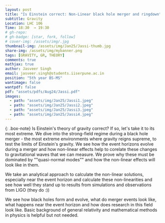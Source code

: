 ```yaml
---
layout: post
title: "Is Einstein correct: Non-Linear black hole merger and ringdown"
subtitle: Gravity 
Location: LHC 106
Time: 18:30  → 19:30
# gh-repo:
# gh-badge: [star, fork, follow]
# cover-img: /assets/img/.jpg
thumbnail-img: /assets/img/Jan25/Jassi-thumb.jpg
share-img: /assets/img/mybanner.png
tags: [GRAVITY, GR, THEORY]
comments: true
mathjax: true
author: Jasveer Singh 
email: jasveer.singh@students.iiserpune.ac.in
position: "5th year BS-MS"
wantimage: false
wantpdf: false
pdf: "assets/pdfs/Aug24/Jassi.pdf"
images:
  - path: "assets/img/Jan25/Jassi1.jpeg"
  - path: "assets/img/Jan25/Jassi2.jpeg"
  - path: "assets/img/Jan25/Jassi3.jpeg"
  - path: "assets/img/Jan25/Jassi4.jpeg"
---
```

{: .box-note}
Is Einstein's theory of gravity correct? If so, let's take it to its most extreme. We dive into the strong-field regime during a black hole merger - the most extreme environments where gravity reigns supreme, to test the limits of Einstein's gravity.  We see how the event horizons evolve during a merger and how non-linear effects help to corelate these changes to gravitational waves that we can measure. We prove why these must be dominated by ""quasi-normal modes"" and how the non-linear effects will look like in them. 

We take an analytical approach to calculate the non-linear solutions, especially near the event horizon and calculate these non-linearities and see how well they stand up to results from simulations and observations from LIGO (they do :))

We see how black holes form and evolve, what do merger events look like, what happens near the event horizon and how does research in this field look like.
Basic background of general relativity and mathematical methods in physics is helpful but not needed.